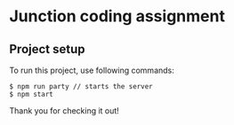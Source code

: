 # Junction coding assignment

## Project setup

To run this project, use following commands:

```
$ npm run party // starts the server
$ npm start
```

Thank you for checking it out!